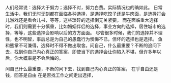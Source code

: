 人们经常说：选择大于努力；选择不对，努力白费。实际情况也的确如此。
日常生活中，我们无时无刻都在面临各种选择，是选择吃饺子还是牛肉面，是选择打会儿游戏还是看会儿书，等等，这些琐碎的选择倒无关紧要。
而在面临重大选择时，我们则需要十分慎重，比如婚姻伴侣的选择，事业方向的选择，居住城市的选择，等等，这些选择会影响以后的方方面面。
尽管很多时候，我们的选择并不理性，也不明智，事后总是为自己的愚蠢行为懊悔不已，但坏的选择也是选择。
鱼和熊掌不可兼得，选择时不得不做出取舍。问自己，什么最重要？不断的追问下去，找到你自己内心真正的答案，即使当下的选择会让你陷入不堪，但许多年以后，你大概率是不会后悔的。

问自己什么最重要，不断的问下去，找到自己内心真正的答案，
在乎自由还是钱，回答是自由
在是否找工作之间走出选择，
